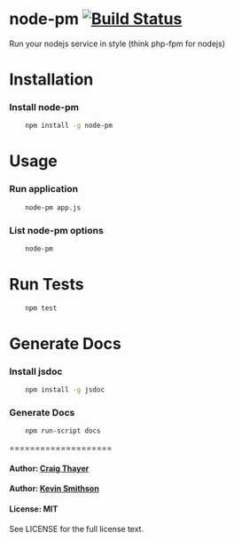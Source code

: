 node-pm [![Build Status](https://travis-ci.org/sazze/node-pm.png?branch=master)](https://travis-ci.org/sazze/node-pm)
====================

Run your nodejs service in style (think php-fpm for nodejs)


Installation
====================

### Install node-pm

``` bash
    npm install -g node-pm
```

Usage
====================

### Run application

``` bash
    node-pm app.js
```

### List node-pm options

``` bash
    node-pm
```

Run Tests
====================

``` bash
    npm test
```

Generate Docs
====================

### Install jsdoc

``` bash
    npm install -g jsdoc
```

### Generate Docs

``` bash
    npm run-script docs
```

====================

#### Author: [Craig Thayer](https://github.com/sazze)
#### Author: [Kevin Smithson](https://github.com/sazze)

#### License: MIT

See LICENSE for the full license text.
